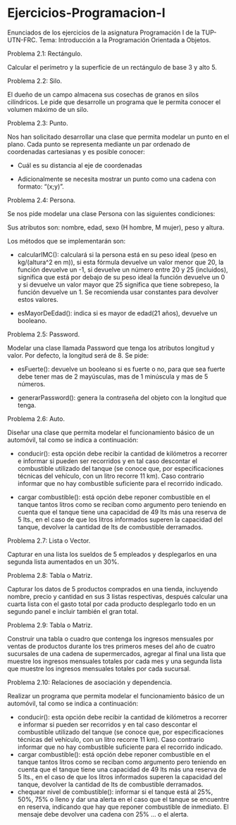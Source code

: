 # Ejercicios-Programacion-I

Enunciados de los ejercicios de la asignatura Programación I de la TUP-UTN-FRC.
Tema: Introducción a la Programación Orientada a Objetos.

Problema 2.1: Rectángulo.

Calcular el perímetro y la superficie de un rectángulo de base 3 y alto 5.

Problema 2.2: Silo.

El dueño de un campo almacena sus cosechas de granos en silos cilíndricos. Le pide que desarrolle un programa que le permita conocer el volumen máximo de un silo.

Problema 2.3: Punto.

Nos han solicitado desarrollar una clase que permita modelar un punto en el plano. Cada punto se representa mediante un par ordenado de coordenadas cartesianas y es posible conocer:

- Cuál es su distancia al eje de coordenadas

- Adicionalmente se necesita mostrar un punto como una cadena con formato: “(x;y)”.

Problema 2.4: Persona.

Se nos pide modelar una clase Persona con las siguientes condiciones:

Sus atributos son: nombre, edad, sexo (H hombre, M mujer), peso y altura.

Los métodos que se implementarán son:

- calcularIMC(): calculará si la persona está en su peso ideal (peso en kg/(altura^2 en m)), si esta fórmula devuelve un valor menor que 20, la función devuelve un -1, si devuelve un número entre 20 y 25 (incluidos), significa que está por debajo de su peso ideal la función devuelve un 0 y si devuelve un valor mayor que 25 significa que tiene sobrepeso, la función devuelve un 1. Se recomienda usar constantes para devolver estos valores.

- esMayorDeEdad(): indica si es mayor de edad(21 años), devuelve un booleano.

Problema 2.5: Password.

Modelar una clase llamada Password que tenga los atributos longitud y valor. Por defecto, la longitud será de 8. Se pide:

- esFuerte(): devuelve un booleano si es fuerte o no, para que sea fuerte debe tener mas de 2 mayúsculas, mas de 1 minúscula y mas de 5 números.

- generarPassword(): genera la contraseña del objeto con la longitud que tenga.

Problema 2.6: Auto.

Diseñar una clase que permita modelar el funcionamiento básico de un automóvil, tal como se indica a continuación:

- conducir(): esta opción debe recibir la cantidad de kilómetros a recorrer e informar si pueden ser recorridos y en tal caso descontar el combustible utilizado del tanque (se conoce que, por especificaciones técnicas del vehículo, con un litro recorre 11 km). Caso contrario informar que no hay combustible suficiente para el recorrido indicado.

- cargar combustible(): está opción debe reponer combustible en el tanque tantos litros como se reciban como argumento pero teniendo en cuenta que el tanque tiene una capacidad de 49 lts más una reserva de 5 lts., en el caso de que los litros informados superen la capacidad del tanque, devolver la cantidad de lts de combustible derramados.

Problema 2.7: Lista o Vector.

Capturar en una lista los sueldos de 5 empleados y desplegarlos en una segunda lista aumentados en un 30%.

Problema 2.8: Tabla o Matriz. 

Capturar los datos de 5 productos comprados en una tienda, incluyendo nombre, precio y cantidad en sus 3 listas respectivas, después calcular una cuarta lista con el gasto total por cada producto desplegarlo todo en un segundo panel e incluir también el gran total.

Problema 2.9: Tabla o Matriz.

Construir una tabla o cuadro que contenga los ingresos mensuales por ventas de productos durante los tres primeros meses del año de cuatro sucursales de una cadena de supermercados, agregar al final una lista que muestre los ingresos mensuales totales por cada mes y una segunda lista que muestre los ingresos mensuales totales por cada sucursal.

Problema 2.10: Relaciones de asociación y dependencia.

Realizar un programa que permita modelar el funcionamiento básico de un automóvil, tal como se indica a continuación:
- conducir(): esta opción debe recibir la cantidad de kilómetros a recorrer e informar si pueden ser recorridos y en tal caso descontar el combustible utilizado del tanque (se conoce que, por especificaciones técnicas del vehículo, con un litro recorre 11 km). Caso contrario informar que no hay combustible suficiente para el recorrido indicado.
- cargar combustible(): está opción debe reponer combustible en el tanque tantos litros como se reciban como argumento pero teniendo en cuenta que el tanque tiene una capacidad de 49 lts más una reserva de 5 lts., en el caso de que los litros informados superen la capacidad del tanque, devolver la cantidad de lts de combustible derramados.
- chequear nivel de combustible(): informar si el tanque está al 25%, 50%, 75% o lleno y dar una alerta en el caso que el tanque se encuentre en reserva, indicando que hay que reponer combustible de inmediato. El mensaje debe devolver una cadena con 25% ... o el alerta.